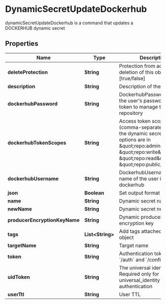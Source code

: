 

# DynamicSecretUpdateDockerhub

dynamicSecretUpdateDockerhub is a command that updates a DOCKERHUB dynamic secret

## Properties

Name | Type | Description | Notes
------------ | ------------- | ------------- | -------------
**deleteProtection** | **String** | Protection from accidental deletion of this object [true/false] |  [optional]
**description** | **String** | Description of the object |  [optional]
**dockerhubPassword** | **String** | DockerhubPassword is either the user&#39;s password access token to manage the repository |  [optional]
**dockerhubTokenScopes** | **String** | Access token scopes list (comma-separated) to give the dynamic secret valid options are in \&quot;repo:admin\&quot;, \&quot;repo:write\&quot;, \&quot;repo:read\&quot;, \&quot;repo:public_read\&quot; |  [optional]
**dockerhubUsername** | **String** | DockerhubUsername is the name of the user in dockerhub |  [optional]
**json** | **Boolean** | Set output format to JSON |  [optional]
**name** | **String** | Dynamic secret name | 
**newName** | **String** | Dynamic secret new name |  [optional]
**producerEncryptionKeyName** | **String** | Dynamic producer encryption key |  [optional]
**tags** | **List&lt;String&gt;** | Add tags attached to this object |  [optional]
**targetName** | **String** | Target name |  [optional]
**token** | **String** | Authentication token (see &#x60;/auth&#x60; and &#x60;/configure&#x60;) |  [optional]
**uidToken** | **String** | The universal identity token, Required only for universal_identity authentication |  [optional]
**userTtl** | **String** | User TTL |  [optional]



